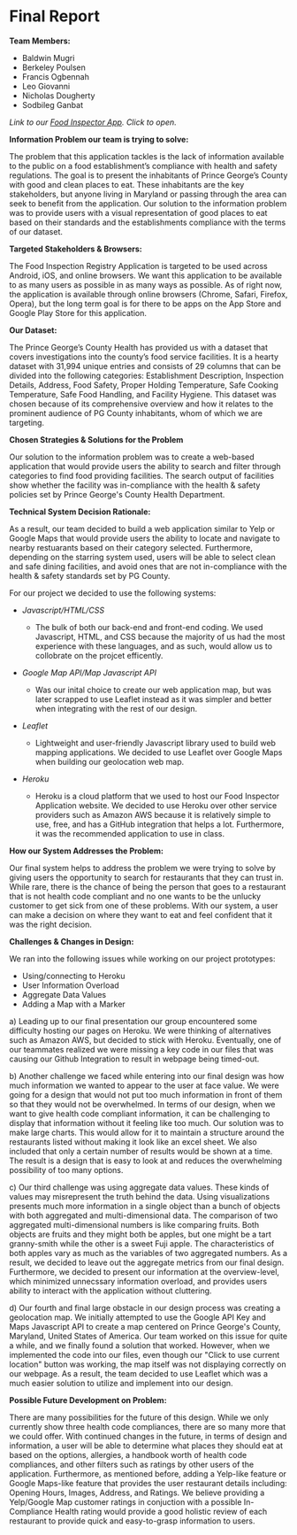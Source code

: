 # Final Report

**Team Members:**
* Baldwin Mugri
* Berkeley Poulsen
* Francis Ogbennah 
* Leo Giovanni 
* Nicholas Dougherty
* Sodbileg Ganbat 

_Link to our [Food Inspector App](https://food-inspector.herokuapp.com/). Click to open._

**Information Problem our team is trying to solve:**

The problem that this application tackles is the  lack of information available to the public on a food establishment’s compliance with health and safety regulations. The goal is to present the inhabitants of Prince George’s County  with good and clean places to eat. These inhabitants are the key stakeholders, but anyone living in Maryland or passing through the area can seek to benefit from the application. Our solution to the information problem was to provide users with a visual representation of good places to eat based on their standards and the establishments compliance with the terms of our dataset.

**Targeted Stakeholders & Browsers:**

The Food Inspection Registry Application is targeted to be used across Android, iOS, and online browsers.  We want this application to be available to as many users as possible in as many ways as possible.  As of right now, the application is available through online browsers (Chrome, Safari, Firefox, Opera), but the long term goal is for there to be apps on the App Store and Google Play Store for this application.

**Our Dataset:**

The Prince George’s County Health has provided us with a dataset that covers investigations into the county’s food service facilities. It is a hearty dataset with 31,994 unique entries and consists of 29 columns that can be divided into the following categories: Establishment Description, Inspection Details, Address, Food Safety, Proper Holding Temperature, Safe Cooking Temperature, Safe Food Handling, and Facility Hygiene.  This dataset was chosen because of its comprehensive overview and how it relates to the prominent audience of PG County inhabitants, whom of which we are targeting. 

**Chosen Strategies & Solutions for the Problem**

Our solution to the information problem was to create a web-based application that would provide users the ability to search and filter through categories to find food providing facilities. The search output of facilities show whether the facility was in-compliance with the health & safety policies set by Prince George's County Health Department. 

**Technical System Decision Rationale:**

As a result, our team decided to build a web application similar to Yelp or Google Maps that would provide users the ability to locate and navigate to nearby restuarants based on their category selected. Furthermore, depending on the starring system used, users will be able to select clean and safe dining facilities, and avoid ones that are not in-compliance with the health & safety standards set by PG County. 

For our project we decided to use the following systems:

* *Javascript/HTML/CSS*
    * The bulk of both our back-end and front-end coding. We used Javascript, HTML, and CSS because the majority of us had the most experience with these languages, and as such, would allow us to collobrate on the projcet efficently.
  
* *Google Map API/Map Javascript API*
    * Was our inital choice to create our web application map, but was later scrapped to use Leaflet instead as it was simpler and better when integrating with the rest of our design. 
  
* *Leaflet*
    * Lightweight and user-friendly Javascript library used to build web mapping applications. We decided to use Leaflet over Google Maps when building our geolocation web map. 
  
* *Heroku*
    * Heroku is a cloud platform that we used to host our Food Inspector Application website. We decided to use Heroku over other service providers such as Amazon AWS because it is relatively simple to use, free, and has a GitHub integration that helps a lot. Furthermore, it was the recommended application to use in class.

**How our System Addresses the Problem:**

Our final system helps to address the problem we were trying to solve by giving users the opportunity to search for restaurants that they can trust in.  While rare, there is the chance of being the person that goes to a restaurant that is not health code compliant and no one wants to be the unlucky customer to get sick from one of these problems.  With our system, a user can make a decision on where they want to eat and feel confident that it was the right decision.

**Challenges & Changes in Design:**

We ran into the following issues while working on our project prototypes: 
* Using/connecting to Heroku
* User Information Overload 
* Aggregate Data Values
* Adding a Map with a Marker


a) Leading up to our final presentation our group encountered some difficulty hosting our pages on Heroku. We were thinking of alternatives such as Amazon AWS, but decided to stick with Heroku. Eventually, one of our teammates realized we were missing a key code in our files that was causing our Github Integration to result in webpage being timed-out. 

b) Another challenge we faced while entering into our final design was how much information we wanted to appear to the user at face value.  We were going for a design that would not put too much information in front of them so that they would not be overwhelmed.  In terms of our design, when we want to give health code compliant information, it can be challenging to display that information without it feeling like too much.  Our solution was to make large charts.  This would allow for it to maintain a structure around the restaurants listed without making it look like an excel sheet.  We also included that only a certain number of results would be shown at a time.  The result is a design that is easy to look at and reduces the overwhelming possibility of too many options.

c) Our third challenge was using aggregate data values. These kinds of values may misrepresent the truth behind the data. Using visualizations presents much more information in a single object than a bunch of objects with both aggregated and multi-dimensional data. The comparison of two aggregated multi-dimensional numbers is like comparing fruits. Both objects are fruits and they might both be apples, but one might be a tart granny-smith while the other is a sweet Fuji apple. The characteristics of both apples vary as much as the variables of two aggregated numbers. As a result, we decided to leave out the aggregate metrics from our final design. Furthermore, we decided to present our information at the overview-level, which minimized unnecssary information overload, and provides users ability to interact with the application without cluttering. 

d) Our fourth and final large obstacle in our design process was creating a geolocation map. We initially attempted to use the Google API Key and Maps Javascript API to create a map centered on Prince George's County, Maryland, United States of America. Our team worked on this issue for quite a while, and we finally found a solution that worked. However, when we implemented the code into our files, even though our "Click to use current location" button was working, the map itself was not displaying correctly on our webpage. As a result, the team decided to use Leaflet which was a much easier solution to utilize and implement into our design. 

**Possible Future Development on Problem:**

There are many possibilities for the future of this design.  While we only currently show three health code compliances, there are so many more that we could offer.  With continued changes in the future, in terms of design and information, a user will be able to determine what places they should eat at based on the options, allergies, a handbook worth of health code compliances, and other filters such as ratings by other users of the application. Furthermore, as mentioned before, adding a Yelp-like feature or Google Maps-like feature that provides the user restaurant details including: Opening Hours, Images, Address, and Ratings. We believe providing a Yelp/Google Map customer ratings in conjuction with a possible In-Compliance Health rating would provide a good holistic review of each restaurant to provide quick and easy-to-grasp information to users. 

